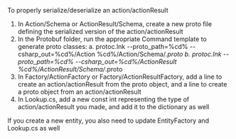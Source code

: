 ﻿To properly serialize/deserialize an action/actionResult
1. In Action/Schema or ActionResult/Schema, create a new proto file defining the serialized version of the action/actionResult
2. In the Protobuf folder, run the appropriate Command template to generate proto classes:
   a. protoc.lnk --proto_path=%cd% --csharp_out=%cd%/Action %cd%/Action/Schema/*.proto
   b. protoc.lnk --proto_path=%cd% --csharp_out=%cd%/ActionResult %cd%/ActionResult/Schema/*.proto
3. In Factory/ActionFactory or Factory/ActionResultFactory, add a line to create an action/actionResult from the proto object, and a line to create a proto object from an action/actionResult
4. In Lookup.cs, add a new const int representing the type of action/actionResult you made, and add it to the dictionary as well

If you create a new entity, you also need to update EntityFactory and Lookup.cs as well


